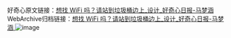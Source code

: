 好奇心原文链接：[想找 WiFi 吗？请站到垃圾桶边上_设计_好奇心日报-马梦涵 ](https://www.qdaily.com/articles/12026.html)
WebArchive归档链接：[想找 WiFi 吗？请站到垃圾桶边上_设计_好奇心日报-马梦涵 ](http://web.archive.org/web/20190623171817/https://www.qdaily.com/articles/12026.html)
![image](http://ww3.sinaimg.cn/large/007d5XDply1g3whvhdwhzj30u04fnb29)